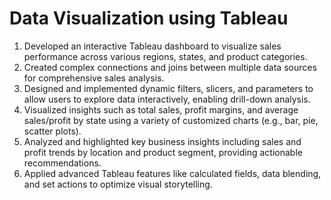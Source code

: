 # Data Visualization using Tableau
1. Developed an interactive Tableau dashboard to visualize sales performance across various regions, states, and product categories.
2. Created complex connections and joins between multiple data sources for comprehensive sales analysis.
3. Designed and implemented dynamic filters, slicers, and parameters to allow users to explore data interactively, enabling drill-down analysis.
4. Visualized insights such as total sales, profit margins, and average sales/profit by state using a variety of customized charts (e.g., bar, pie, scatter plots).
5. Analyzed and highlighted key business insights including sales and profit trends by location and product segment, providing actionable recommendations.
6. Applied advanced Tableau features like calculated fields, data blending, and set actions to optimize visual storytelling.
